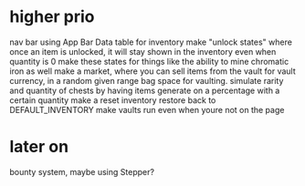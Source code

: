 # higher prio
nav bar using App Bar
Data table for inventory
make "unlock states" where once an item is unlocked, it will stay shown in the inventory even when quantity is 0
make these states for things like the ability to mine chromatic iron as well
make a market, where you can sell items from the vault for vault currency, in a random given range
bag space for vaulting. simulate rarity and quantity of chests by having items generate on a percentage with a certain quantity
make a reset inventory restore back to DEFAULT_INVENTORY
make vaults run even when youre not on the page


# later on
bounty system, maybe using Stepper?